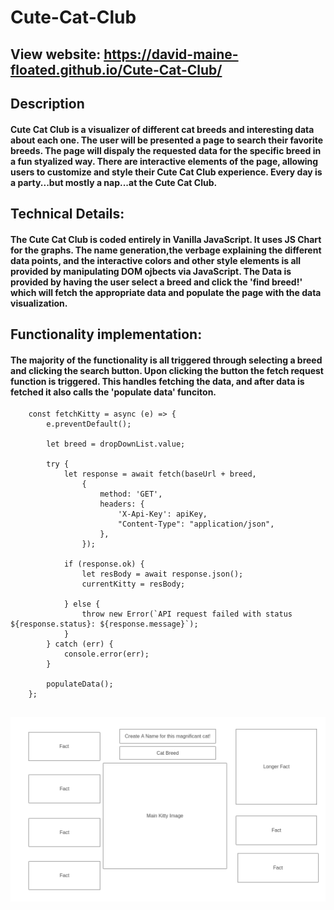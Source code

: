 # Cute-Cat-Club

## View website: https://david-maine-floated.github.io/Cute-Cat-Club/

## Description


#### Cute Cat Club is a visualizer of different cat breeds and interesting data about each one. The user will be presented a page to search their favorite breeds. The page will dispaly the requested data for the specific breed in a fun styalized way. There are interactive elements of the page, allowing users to customize and style their Cute Cat Club experience. Every day is a party...but mostly a nap...at the Cute Cat Club.



## Technical Details:
#### The Cute Cat Club is coded entirely in Vanilla JavaScript. It uses JS Chart for the graphs. The name generation,the verbage explaining the different data points, and the interactive colors and other style elements is all provided by manipulating DOM ojbects via JavaScript. The Data is provided by having the user select a breed and click the 'find breed!' which will fetch the appropriate data and populate the page with the data visualization. 

## Functionality implementation:
#### The majority of the functionality is all triggered through selecting a breed and clicking the search button. Upon clicking the button the fetch request function is triggered. This handles fetching the data, and after data is fetched it also calls the 'populate data' funciton. 

```
    const fetchKitty = async (e) => {
        e.preventDefault();

        let breed = dropDownList.value;

        try {
            let response = await fetch(baseUrl + breed, 
                { 
                    method: 'GET',
                    headers: { 
                        'X-Api-Key': apiKey,
                        "Content-Type": "application/json",
                    },
                });

            if (response.ok) {
                let resBody = await response.json();
                currentKitty = resBody;

            } else {
                throw new Error(`API request failed with status ${response.status}: ${response.message}`);
            }
        } catch (err) {
            console.error(err);
        }

        populateData();
    };


```



![Alt Text](./Homepage.png)
